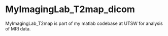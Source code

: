 # MyImagingLab_T2map_dicom
MyImagingLab_T2map is part of my matlab codebase at UTSW for analysis of MRI data.
